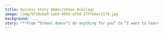 ```yaml
---
title: Success Story Abdelrahman Alallaqi
image: /img/9710c6a9-1ab9-4003-a75d-277febec1174.jpg
background: ...
story: "**From “School doesn’t do anything for you” to “I want to learn more of this stuff!”**\r\n\nAbdelrahman Alallaqi, originally from Libya, delivers his words in a thick English accent. You might wonder, just as I did, why? Well, life isn’t a straight line for any of us and Abdelrahman is no exception. He was born in Libya but was forced to leave for England together with his family. He was, therefore, a refugee at the age of 3. This was, however, only the first time he would need to adjust to new surroundings in such a drastic way. Years later, in 2017, he was again a refugee, this time arriving first in Switzerland and without his family members. That’s because his father went back to Libya in 2011. In 2012, after their mother had passed away, the kids joined him back in Libya because the five of them faced being separated by foster care in England. This is how Abdelrahman got to spend his main teenage years in Libya. He then decided he needed to get out because in Libya, school and life-long learning just weren’t on the table at the time - understandably so, with the war going on. The general mindset was “School doesn’t do anything for you, anyway”. But Abdelrahman didn’t agree with that; he wanted to put his intelligence to good use.\r\n\nAbdelrahman steadily worked his way to his current position at adobe, Junior Software Developer and now lives with his Kiwi girlfriend in the Bernese countryside. The way there wasn’t easy. First, adjusting to the Swiss life was a challenge because he found it socially much less open-minded. Then, being a refugee makes almost everything complicated. He had to learn German to get anywhere but all he really wanted, was to get an apprenticeship in IT. The passion for IT is something that was probably implanted by his father, who had worked in that line of business. Way back, Abdelrahman found it nothing short of boring, most probably because of all the very thick books on everything IT in the home. Still, the seed kept growing to become a huge passion.\r\n\nAnd he got his chance when he applied for the Powercoders program in 2018. The program in early 2019 was a success for him as it resulted in an apprenticeship at adobe. To Abdelrahman, this was like a dream come true. Everything about the company seemed exciting. Still, especially the first 6 months of the internship were hard. So much learning by himself and trying to soak up as much information in little time as possible. His breakthrough moment was when he was finally ready to be part of team meetings and handle his own projects. He even came up with a way on how to automate screenshot testing! From there, it was a lot of more learning and being patient. His internship was extended until he finally signed the contract for a full-time job beginning of this year. Abdelrahman is so full of creative ideas he wants to bring to life that he can’t even imagine that this line or the company could ever get old. Congratulations, Abdelrahman!"
---
```


